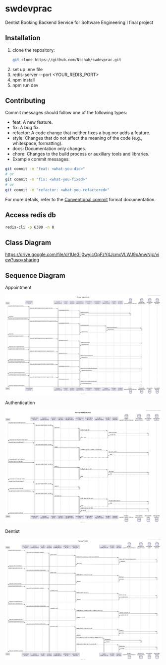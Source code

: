 # swdevprac
Dentist Booking Backend Service for Software Engineering I final project

## Installation

1. clone the repository:
   ```bash
   git clone https://github.com/Ntchah/swdevprac.git
   ```
2. set up .env file
3. redis-server --port <YOUR_REDIS_PORT>
4. npm install
5. npm run dev

## Contributing

Commit messages should follow one of the following types:

- feat: A new feature.
- fix: A bug fix.
- refactor: A code change that neither fixes a bug nor adds a feature.
- style: Changes that do not affect the meaning of the code (e.g., whitespace, formatting).
- docs: Documentation only changes.
- chore: Changes to the build process or auxiliary tools and libraries.
- Example commit messages:

```bash
git commit -m "feat: <what-you-did>"
# or
git commit -m "fix: <what-you-fixed>"
# or
git commit -m "refactor: <what-you-refactored>"
```

For more details, refer to the [Conventional commit](https://www.conventionalcommits.org/en/v1.0.0/) format documentation.

## Access redis db
```bash
redis-cli -p 6380 -n 0
```

## Class Diagram

https://drive.google.com/file/d/1Ue3ij0wyIcOpFzY4JcmcVLWJ9oAnwNjc/view?usp=sharing

## Sequence Diagram

Appointment

![Appointment Diagram](./utils/plantUML/image/appointment.png)

Authentication

![Auth Diagram](./utils/plantUML/image/auth.png)

Dentist

![Dentist Diagram](./utils/plantUML/image/dentist.png)




